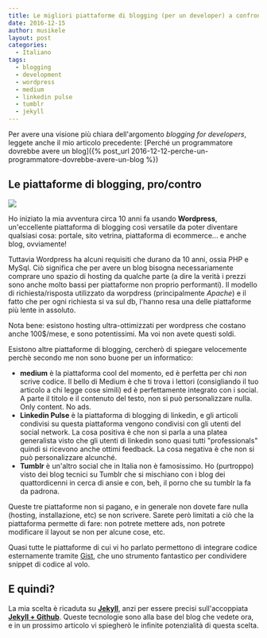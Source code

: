 ```yaml
---
title: Le migliori piattaforme di blogging (per un developer) a confronto
date: 2016-12-15
author: musikele
layout: post
categories:
  - Italiano
tags:
  - blogging
  - development
  - wordpress
  - medium
  - linkedin pulse
  - tumblr
  - jekyll
---
```


Per avere una visione più chiara dell'argomento *blogging for developers*, leggete anche il mio articolo precedente: [Perché un programmatore dovrebbe avere un blog]({% post_url 2016-12-12-perche-un-programmatore-dovrebbe-avere-un-blog %})

## Le piattaforme di blogging, pro/contro  

<img src="{{site.baseurl}}/images/blogging_platforms.png">

Ho iniziato la mia avventura circa 10 anni fa usando **Wordpress**, un'eccellente piattaforma di blogging così versatile da poter diventare qualsiasi cosa: portale, sito vetrina, piattaforma di ecommerce... e anche blog, ovviamente! 

Tuttavia Wordpress ha alcuni requisiti che durano da 10 anni, ossia PHP e MySql. Ciò significa che per avere un blog bisogna necessariamente comprare uno spazio di hosting da qualche parte (a dire la verità i prezzi sono anche molto bassi per piattaforme non proprio performanti). Il modello di richiesta/risposta utilizzato da worpdress (principalmente *Apache*) e il fatto che per ogni richiesta si va sul db, l'hanno resa una delle piattaforme più lente in assoluto. 

Nota bene: esistono hosting ultra-ottimizzati per wordpress che costano anche 100$/mese, e sono potentissimi. Ma voi non avete questi soldi. 

Esistono altre piattaforme di blogging, cercherò di spiegare velocemente perchè secondo me non sono buone per un informatico: 

- **medium** è la piattaforma cool del momento, ed è perfetta per chi _non_ scrive codice. Il bello di Medium è che ti trova i lettori (consigliando il tuo articolo a chi legge cose simili) ed è perfettamente integrato con i social. A parte il titolo e il contenuto del testo, non si può personalizzare nulla. Only content. No ads. 
- **Linkedin Pulse** è la piattaforma di blogging di linkedin, e gli articoli condivisi su questa piattaforma vengono condivisi con gli utenti del social network. La cosa positiva è che non si parla a una platea generalista visto che gli utenti di linkedin sono quasi tutti "professionals" quindi si ricevono anche ottimi feedback. La cosa negativa è che non si può personalizzare alcunché.
- **Tumblr** è un'altro social che in Italia non è famosissimo. Ho (purtroppo) visto dei blog tecnici su Tumblr che si mischiano con i blog dei quattordicenni in cerca di ansie e con, beh, il porno che su tumblr la fa da padrona. 

Queste tre piattaforme non si pagano, e in generale non dovete fare nulla (hosting, installazione, etc) se non scrivere. Sarete però limitati a ciò che la piattaforma permette di fare: non potrete mettere ads, non potrete modificare il layout se non per alcune cose, etc. 

Quasi tutte le piattaforme di cui vi ho parlato permettono di integrare codice esternamente tramite [Gist](https://gist.github.com/), che uno strumento fantastico per condividere snippet di codice al volo. 

## E quindi?

La mia scelta è ricaduta su [**Jekyll**](http://jekyllrb.com), anzi per essere precisi sull'accoppiata [**Jekyll + Github**](https://help.github.com/articles/using-jekyll-as-a-static-site-generator-with-github-pages/). Queste tecnologie sono alla base del blog che vedete ora, e in un prossimo articolo vi spiegherò le infinite potenzialità di questa scelta. 